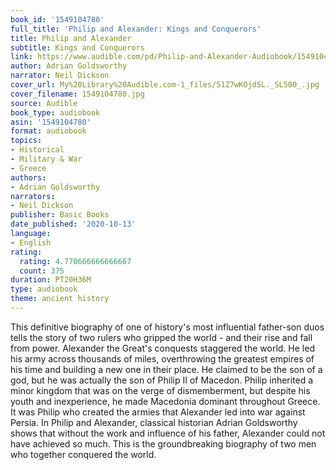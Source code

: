 ```yaml
---
book_id: '1549104780'
full_title: 'Philip and Alexander: Kings and Conquerors'
title: Philip and Alexander
subtitle: Kings and Conquerors
link: https://www.audible.com/pd/Philip-and-Alexander-Audiobook/1549104780
author: Adrian Goldsworthy
narrator: Neil Dickson
cover_url: My%20Library%20Audible.com-1_files/51Z7wKOjdSL._SL500_.jpg
cover_filename: 1549104780.jpg
source: Audible
book_type: audiobook
asin: '1549104780'
format: audiobook
topics:
- Historical
- Military & War
- Greece
authors:
- Adrian Goldsworthy
narrators:
- Neil Dickson
publisher: Basic Books
date_published: '2020-10-13'
language:
- English
rating:
  rating: 4.770666666666667
  count: 375
duration: PT20H36M
type: audiobook
theme: ancient history
---
```

This definitive biography of one of history's most influential father-son duos tells the story of two rulers who gripped the world - and their rise and fall from power.
Alexander the Great's conquests staggered the world. He led his army across thousands of miles, overthrowing the greatest empires of his time and building a new one in their place. He claimed to be the son of a god, but he was actually the son of Philip II of Macedon.
Philip inherited a minor kingdom that was on the verge of dismemberment, but despite his youth and inexperience, he made Macedonia dominant throughout Greece. It was Philip who created the armies that Alexander led into war against Persia. In Philip and Alexander, classical historian Adrian Goldsworthy shows that without the work and influence of his father, Alexander could not have achieved so much. This is the groundbreaking biography of two men who together conquered the world.
